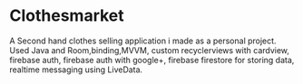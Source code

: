 # Clothesmarket
A Second hand clothes selling application i made as a personal project.
Used Java and Room,binding,MVVM, custom recyclerviews with cardview, firebase auth, firebase auth with google+, firebase firestore for storing data, realtime messaging using LiveData.
